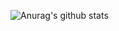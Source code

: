 ![Anurag's github stats](https://github-readme-stats.vercel.app/api?username=dsky1990&show_icons=true&theme=vue-dark&count_private=true)
